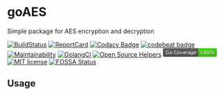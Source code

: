 # goAES
Simple package for AES encryption and decryption

[![BuildStatus](https://api.travis-ci.org/syronz/goAES.svg?branch=master)](http://travis-ci.org/syronz/goAES) 
[![ReportCard](https://goreportcard.com/badge/github.com/syronz/goAES)](https://goreportcard.com/report/github.com/syronz/goAES) 
[![Codacy Badge](https://api.codacy.com/project/badge/Grade/2a4d66750d5047e58742349f2dfc8c8d)](https://www.codacy.com/manual/syronz/goAES?utm_source=github.com&amp;utm_medium=referral&amp;utm_content=syronz/goAES&amp;utm_campaign=Badge_Grade)
[![codebeat badge](https://codebeat.co/badges/a882cf1a-cc00-4690-b65f-e69fb74cf574)](https://codebeat.co/projects/github-com-syronz-goaes-master)
[![Maintainability](https://api.codeclimate.com/v1/badges/382db50d589346613f15/maintainability)](https://codeclimate.com/github/syronz/goAES/maintainability)
[![GolangCI](https://golangci.com/badges/github.com/gojek/darkroom.svg)](https://golangci.com/r/github.com/syronz/goAES)
[![Open Source Helpers](https://www.codetriage.com/syronz/goaes/badges/users.svg)](https://www.codetriage.com/syronz/goaes)
[![Go Coverage](https://github.com/syronz/goAES/blob/master/coverage_badge.png)](https://gocover.io/github.com/syronz/goAES)
[![MIT license](https://img.shields.io/badge/license-MIT-brightgreen.svg)](https://github.com/syronz/goAES/blob/master/LICENSE)
[![FOSSA Status](https://app.fossa.io/api/projects/git%2Bgithub.com%2Fsyronz%2FgoAES.svg?type=shield)](https://app.fossa.io/projects/git%2Bgithub.com%2Fsyronz%2FgoAES?ref=badge_shield)

## Usage
